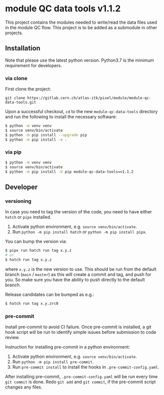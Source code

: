 # module QC data tools v1.1.2

This project contains the modules needed to write/read the data files used in
the module QC flow. This project is to be added as a submodule in other
projects.

## Installation

Note that please use the latest python version. Python3.7 is the minimum
requirement for developers.

### via clone

First clone the project:

```
git clone https://gitlab.cern.ch/atlas-itk/pixel/module/module-qc-data-tools.git
```

Upon a successful checkout, `cd` to the new `module-qc-data-tools` directory and
run the following to install the necessary software:

```bash
$ python -m venv venv
$ source venv/bin/activate
$ python -m pip install --upgrade pip
$ python -m pip install -e .
```

### via pip

```bash
$ python -m venv venv
$ source venv/bin/activate
$ python -m pip install -U pip module-qc-data-tools==1.1.2
```

## Developer

### versioning

In case you need to tag the version of the code, you need to have either `hatch`
or `pipx` installed.

1. Activate python environment, e.g. `source venv/bin/activate`.
2. Run `python -m pip install hatch` or `python -m pip install pipx`.

You can bump the version via:

```bash
$ pipx run hatch run tag x.y.z
# or
$ hatch run tag x.y.z
```

where `x.y.z` is the new version to use. This should be run from the default
branch (`main` / `master`) as this will create a commit and tag, and push for
you. So make sure you have the ability to push directly to the default branch.

Release candidates can be bumped as e.g.:

```bash
$ hatch run tag x.y.zrc0
```

### pre-commit

Install pre-commit to avoid CI failure. Once pre-commit is installed, a git hook
script will be run to identify simple issues before submission to code review.

Instruction for installing pre-commit in a python environment:

1. Activate python environment, e.g. `source venv/bin/activate`.
2. Run `python -m pip install pre-commit`.
3. Run `pre-commit install` to install the hooks in `.pre-commit-config.yaml`.

After installing pre-commit, `.pre-commit-config.yaml` will be run every time
`git commit` is done. Redo `git add` and `git commit`, if the pre-commit script
changes any files.
